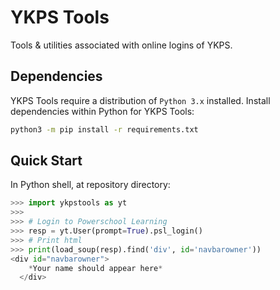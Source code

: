 # YKPS Tools
Tools &amp; utilities associated with online logins of YKPS.

## Dependencies
YKPS Tools require a distribution of `Python 3.x` installed.
Install dependencies within Python for YKPS Tools:
```sh
python3 -m pip install -r requirements.txt
```

## Quick Start
In Python shell, at repository directory:
```python
>>> import ykpstools as yt
>>>
>>> # Login to Powerschool Learning
>>> resp = yt.User(prompt=True).psl_login()
>>> # Print html
>>> print(load_soup(resp).find('div', id='navbarowner'))
<div id="navbarowner">
    *Your name should appear here*
  </div>
```
